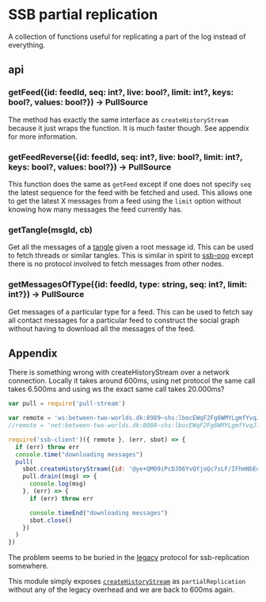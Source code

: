 # SSB partial replication

A collection of functions useful for replicating a part of the log
instead of everything.

## api

### getFeed({id: feedId, seq: int?, live: bool?, limit: int?, keys: bool?, values: bool?}) -> PullSource

The method has exactly the same interface as `createHistoryStream`
because it just wraps the function. It is much faster though. See
appendix for more information.

### getFeedReverse({id: feedId, seq: int?, live: bool?, limit: int?, keys: bool?, values: bool?}) -> PullSource

This function does the same as `getFeed` except if one does
not specify `seq` the latest sequence for the feed with be fetched and
used. This allows one to get the latest X messages from a feed using
the `limit` option without knowing how many messages the feed
currently has.

### getTangle(msgId, cb)

Get all the messages of a [tangle](https://github.com/ssbc/ssb-tangle)
given a root message id. This can be used to fetch threads or similar
tangles. This is similar in spirit to
[ssb-ooo](https://github.com/ssbc/ssb-ooo) except there is no protocol
involved to fetch messages from other nodes.

### getMessagesOfType({id: feedId, type: string, seq: int?, limit: int?}) -> PullSource

Get messages of a particular type for a feed. This can be used to
fetch say all contact messages for a particular feed to construct the
social graph without having to download all the messages of the feed.

## Appendix

There is something wrong with createHistoryStream over a network
connection. Locally it takes around 600ms, using net protocol the same
call takes 6.500ms and using ws the exact same call takes 20.000ms?

```javascript
var pull = require('pull-stream')

var remote = 'ws:between-two-worlds.dk:8989~shs:lbocEWqF2Fg6WMYLgmfYvqJlMfL7hiqVAV6ANjHWNw8=.ed25519'
//remote = 'net:between-two-worlds.dk:8008~shs:lbocEWqF2Fg6WMYLgmfYvqJlMfL7hiqVAV6ANjHWNw8=.ed25519'

require('ssb-client')({ remote }, (err, sbot) => {
  if (err) throw err
  console.time("downloading messages")
  pull(
    sbot.createHistoryStream({id: '@ye+QM09iPcDJD6YvQYjoQc7sLF/IFhmNbEqgdzQo3lQ=.ed25519', seq: 27000, keys: false}),
    pull.drain((msg) => {
      console.log(msg)
    }, (err) => {
      if (err) throw err

      console.timeEnd("downloading messages")
      sbot.close()
    })
  )
})
```

The problem seems to be buried in the
[legacy](https://github.com/ssbc/ssb-replicate/blob/master/legacy.js)
protocol for ssb-replication somewhere.

This module simply exposes
[`createHistoryStream`](https://ssbc.github.io/scuttlebutt-protocol-guide/#createHistoryStream)
as `partialReplication` without any of the legacy overhead and we are
back to 600ms again.
